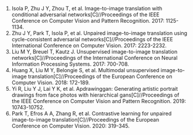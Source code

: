 <ol>
<li> Isola P, Zhu J Y, Zhou T, et al. Image-to-image translation with conditional adversarial networks[C]//Proceedings of the IEEE Conference on Computer Vision and Pattern Recognition. 2017: 1125-1134.
  
<li> Zhu J Y, Park T, Isola P, et al. Unpaired image-to-image translation using cycle-consistent adversarial networks[C]//Proceedings of the IEEE International Conference on Computer Vision. 2017: 2223-2232.

<li>Liu M Y, Breuel T, Kautz J. Unsupervised image-to-image translation networks[C]//Proceedings of the International Conference on Neural Information Processing Systems. 2017: 700-708.

<li>Huang X, Liu M Y, Belongie S, et al. Multimodal unsupervised image-to-image translation[C]//Proceedings of the European Conference on Computer Vision. 2018: 172-189.
  
<li> Yi R, Liu Y J, Lai Y K, et al. Apdrawinggan: Generating artistic portrait drawings from face photos with hierarchical gans[C]//Proceedings of the IEEE Conference on Computer Vision and Pattern Recognition. 2019: 10743-10752.

<li>Park T, Efros A A, Zhang R, et al. Contrastive learning for unpaired image-to-image translation[C]//Proceedings of the European Conference on Computer Vision. 2020: 319-345.
</ol>
